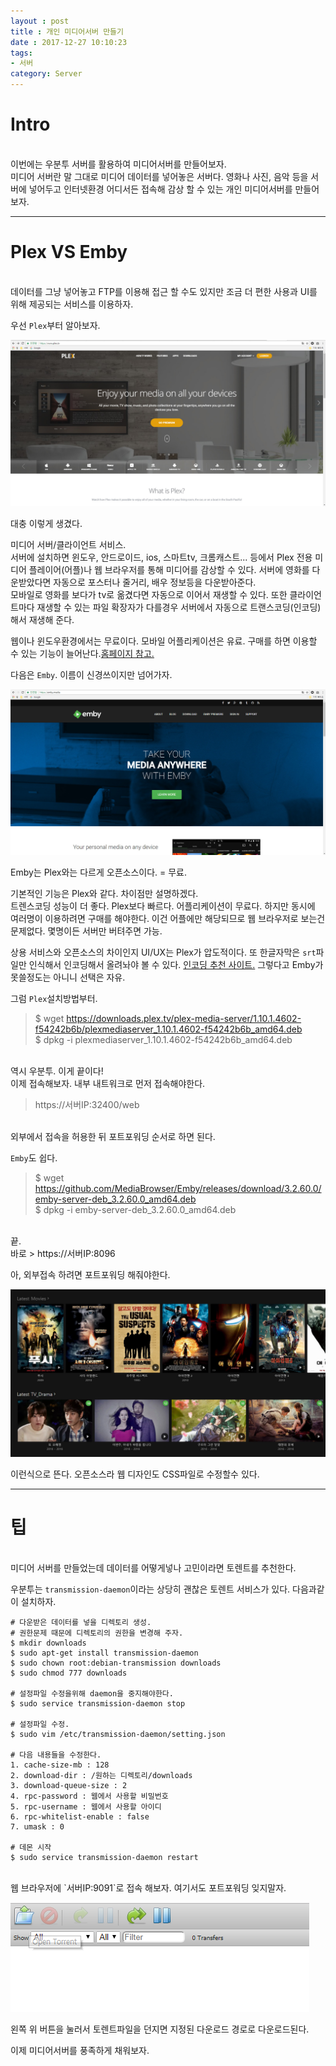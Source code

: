 ```yaml
---
layout : post
title : 개인 미디어서버 만들기
date : 2017-12-27 10:10:23
tags:
- 서버
category: Server
---
```


# Intro
<br>
이번에는 우분투 서버를 활용하여 미디어서버를 만들어보자.<br>미디어 서버란 말 그대로 미디어 데이터를 넣어놓은 서버다. 영화나 사진, 음악 등을 서버에 넣어두고 인터넷환경 어디서든 접속해 감상 할 수 있는 개인 미디어서버를 만들어보자.

---

# Plex VS Emby
<br>
데이터를 그냥 넣어놓고 FTP를 이용해 접근 할 수도 있지만 조금 더 편한 사용과 UI를 위해 제공되는 서비스를 이용하자.
<br>

우선 `Plex`부터 알아보자.
<br>

![plex](https://github.com/cozy-ho/cozy-ho.github.io/blob/master/images/_post-17-12-27-01.jpg?raw=true)
<br>

대충 이렇게 생겼다.
<br>

미디어 서버/클라이언트 서비스.<br>서버에 설치하면 윈도우, 안드로이드, ios, 스마트tv, 크롬캐스트... 등에서 Plex 전용 미디어 플레이어(어플)나 웹 브라우저를 통해 미디어를 감상할 수 있다. 서버에 영화를 다운받았다면 자동으로 포스터나 줄거리, 배우 정보등을 다운받아준다.<br>모바일로 영화를 보다가 tv로 옮겼다면 자동으로 이어서 재생할 수 있다. 또한 클라이언트마다 재생할 수 있는 파일 확장자가 다를경우 서버에서 자동으로 트랜스코딩(인코딩)해서 재생해 준다.
<br>

웹이나 윈도우환경에서는 무료이다. 모바일 어플리케이션은 유료. 구매를 하면 이용할 수 있는 기능이 늘어난다.<a href="https://www.plex.tv/" target="_blank">홈페이지 참고.</a>
<br>

다음은 `Emby`. 이름이 신경쓰이지만 넘어가자.
<br>

![emby](https://github.com/cozy-ho/cozy-ho.github.io/blob/master/images/_post-17-12-27-02.jpg?raw=true)
<br>

Emby는 Plex와는 다르게 오픈소스이다. = 무료.
<br>

기본적인 기능은 Plex와 같다. 차이점만 설명하겠다.<br>트렌스코딩 성능이 더 좋다. Plex보다 빠르다. 어플리케이션이 무료다. 하지만 동시에 여러명이 이용하려면 구매를 해야한다. 이건 어플에만 해당되므로 웹 브라우저로 보는건 문제없다. 몇명이든 서버만 버텨주면 가능.
<br>

상용 서비스와 오픈소스의 차이인지 UI/UX는 Plex가 압도적이다. 또 한글자막은 `srt`파일만 인식해서 인코딩해서 올려놔야 볼 수 있다. <a href="https://smisrt.com/" target="_blank">인코딩 추천 사이트.</a> 그렇다고 Emby가 못쓸정도는 아니니 선택은 자유.
<br>

그럼 `Plex`설치방법부터.
<br>

> $ wget https://downloads.plex.tv/plex-media-server/1.10.1.4602-f54242b6b/plexmediaserver_1.10.1.4602-f54242b6b_amd64.deb <br>
> $ dpkg -i plexmediaserver_1.10.1.4602-f54242b6b_amd64.deb

<br>
역시 우분투. 이게 끝이다!<br>이제 접속해보자. 내부 내트워크로 먼저 접속해야한다.
<br>

> https://서버IP:32400/web

<br>
외부에서 접속을 허용한 뒤 포트포워딩 순서로 하면 된다.
<br>

`Emby`도 쉽다.
<br>

> $ wget https://github.com/MediaBrowser/Emby/releases/download/3.2.60.0/emby-server-deb_3.2.60.0_amd64.deb <br>
> $ dpkg -i emby-server-deb_3.2.60.0_amd64.deb

<br>
끝.<br>바로
> https://서버IP:8096

아, 외부접속 하려면 포트포워딩 해줘야한다.
<br>

![emby-screen](https://github.com/cozy-ho/cozy-ho.github.io/blob/master/images/_post-17-12-27-03.jpg?raw=true)
<br>

이런식으로 뜬다. 오픈소스라 웹 디자인도 CSS파일로 수정할수 있다.

---

# 팁
<br>
미디어 서버를 만들었는데 데이터를 어떻게넣나 고민이라면 토렌트를 추천한다.<br>

우분투는 `transmission-daemon`이라는 상당히 괜찮은 토렌트 서비스가 있다. 다음과같이 설치하자.
<br>

```
# 다운받은 데이터를 넣을 디렉토리 생성.
# 권한문제 때문에 디렉토리의 권한을 변경해 주자.
$ mkdir downloads
$ sudo apt-get install transmission-daemon
$ sudo chown root:debian-transmission downloads
$ sudo chmod 777 downloads

# 설정파일 수정을위해 daemon을 중지해야한다.
$ sudo service transmission-daemon stop

# 설정파일 수정.
$ sudo vim /etc/transmission-daemon/setting.json

# 다음 내용들을 수정한다.
1. cache-size-mb : 128
2. download-dir : /원하는 디렉토리/downloads
3. download-queue-size : 2
4. rpc-password : 웹에서 사용할 비밀번호
5. rpc-username : 웹에서 사용할 아이디
6. rpc-whitelist-enable : false
7. umask : 0

# 데몬 시작
$ sudo service transmission-daemon restart
```

<br>
웹 브라우저에 `서버IP:9091`로 접속 해보자. 여기서도 포트포워딩 잊지말자.
<br>

![torrent](https://github.com/cozy-ho/cozy-ho.github.io/blob/master/images/_post-17-12-27-04.png?raw=true)
<br>

왼쪽 위 버튼을 눌러서 토렌트파일을 던지면 지정된 다운로드 경로로 다운로드된다.
<br>

이제 미디어서버를 풍족하게 채워보자.
